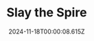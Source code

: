 ---
title: "Slay the Spire"
id: 646570
date: 2024-11-18T00:00:08.615Z
link: games/steam/recent/slay-the-spire
image: http://media.steampowered.com/steamcommunity/public/images/apps/646570/33ea124ea8c03a9ce7012d34c3b348a351612fca.jpg
playtime_2weeks: 33
playtime_forever: 3261
playtime_windows_forever: 0
playtime_mac_forever: 0
playtime_linux_forever: 3261
playtime_deck_forever: 3261
---